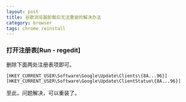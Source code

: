 ```yaml
---
layout: post
title: 谷歌浏览器卸载后无法重装的解决办法
category: browser
tags: chrome reinstall
---
```

### 打开注册表[Run - regedit]
删除下面两处注册表项即可。


```registry
[HKEY_CURRENT_USER\Software\Google\Update\Clients\{8A...96}]
[HKEY_CURRENT_USER\Software\Google\Update\ClientStatue\{8A...96}]
```

至此，问题解决，可以重装了。
